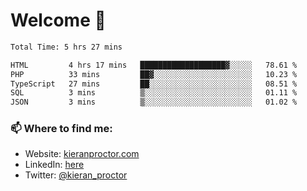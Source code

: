 # Welcome 🦘

<!--START_SECTION:waka-->

```txt
Total Time: 5 hrs 27 mins

HTML         4 hrs 17 mins   ███████████████████▓░░░░░   78.61 %
PHP          33 mins         ██▓░░░░░░░░░░░░░░░░░░░░░░   10.23 %
TypeScript   27 mins         ██░░░░░░░░░░░░░░░░░░░░░░░   08.51 %
SQL          3 mins          ▒░░░░░░░░░░░░░░░░░░░░░░░░   01.11 %
JSON         3 mins          ▒░░░░░░░░░░░░░░░░░░░░░░░░   01.02 %
```

<!--END_SECTION:waka-->

### 📫 Where to find me:

-   Website: [kieranproctor.com](https://kieranproctor.com/)
-   LinkedIn: [here](https://www.linkedin.com/in/kieran-proctor-086b5a159/)
-   Twitter: [@kieran_proctor](https://twitter.com/kieran_proctor)
